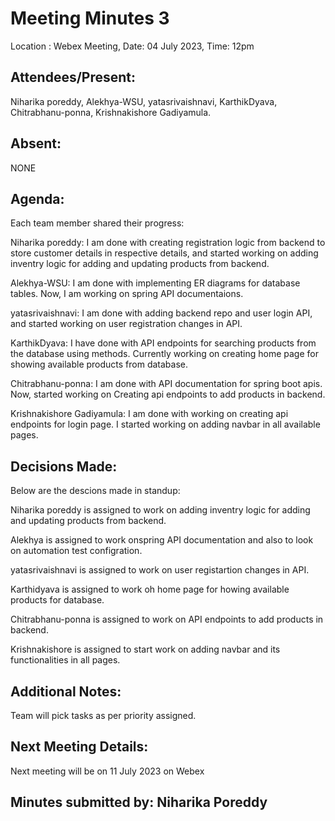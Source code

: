 # Meeting Minutes 3

 Location : Webex Meeting, Date: 04 July 2023, Time: 12pm

## Attendees/Present:
Niharika poreddy, Alekhya-WSU, yatasrivaishnavi, KarthikDyava, Chitrabhanu-ponna, Krishnakishore Gadiyamula.

## Absent:
NONE

## Agenda:
 Each team member shared their progress:

Niharika poreddy: 
I am done with creating registration logic from backend to store customer details in respective details, and started working on adding inventry logic for adding and updating products from backend.

Alekhya-WSU: 
I am done with implementing ER diagrams for database tables. Now, I am working on spring API documentaions. 

yatasrivaishnavi: 
I am done with adding backend repo and user login API, and started working on user registration changes in API.

KarthikDyava: 
I have done with API endpoints for searching products from the database using methods. Currently working on creating home page for showing available products from database.

Chitrabhanu-ponna: 
I am done with API documentation for spring boot apis. Now, started working on Creating api endpoints to add products in backend.

Krishnakishore Gadiyamula: 
I am done with working on creating api endpoints for login page. I started working on adding navbar in all available pages.

## Decisions Made:
Below are the descions made in standup:

Niharika poreddy is assigned to work on adding inventry logic for adding and updating products from backend.

Alekhya is assigned to work onspring API documentation and also to look on automation test configration.

yatasrivaishnavi is assigned to work on user registartion changes  in API.

Karthidyava is assigned to work oh home page for howing available products for database.

Chitrabhanu-ponna is assigned to work on API endpoints to add products in backend.

Krishnakishore is assigned to start work on adding navbar and its functionalities in all pages.

## Additional Notes:
Team will pick tasks as per priority assigned.

## Next Meeting Details:
Next meeting will be on 11 July 2023 on Webex

## Minutes submitted by: Niharika Poreddy
